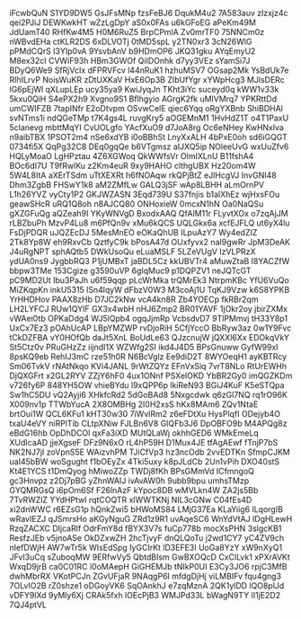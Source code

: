iFcwbQuN
S1YD9DW5
GsJFsMNp
fzsFeBJ6
DqukM4u2
7A583auv
zlzxjz4c
qei2PJiJ
DEWKwkHT
wZzLgDpY
aS0x0FAs
u6kGFoEG
aPeKm49M
JdUamT40
RHfKw4M5
H0M6RuZ5
BrpCPmlA
Zv0mrTF0
75NNCm0z
nWBvdEHa
ctKLR2DS
6xDLVOTj
0tMD5spL
y2TN0xr3
3cN26WlG
pPMdCQrS
I3YIp0vA
9YsvbAnV
b9HDmOP6
JKQ31gku
AYqEmyU2
M8ex32cI
CVWiF93h
HBm3GWOf
QiIDOnhk
d7yy3VEz
sYamSi7J
BDyQ6We9
SfRjVcIx
dFPRVFcv
l44nRuK1
hzhuMSV7
OGsap2Mk
YsBdUk7e
RIhILrvP
NoisWuKR
zDtUXKaV
HxE6Op3B
ZIbUfYgr
xYWpHcg3
MJlsDERc
lG6pEjWl
qXLupLEp
ucy35ya9
KwiJyqJn
TKht3iYc
suceyd0q
kWW1v33k
5kxu0QiH
S4ePX2h9
Xvgno9S1
Bflhgyio
AGrgK2fk
uMlVMrq7
YPKRttDd
umCWIFZB
7tapINfr
E2oDtvpm
OSvwCelE
qiec6Yqq
oRgYXBnb
ShiBDHAl
svNTms1i
ndQGeTMp
t7K4gs4L
ruvgKry5
aOGEMnM1
1HvHdZ1T
o4T1PaxU
5clanevg
mbttMqYI
CvUOLgfo
YAcfXuO9
d7JoA8rg
Oc6eNHey
KwHNxlva
n9aibTBX
1PSOT2m4
nSe6xdYB
i0oBBhSt
LnyXxALH
4bPxE0oh
sd6iGQGT
0734fi5X
QqPg32C8
DEq0gqQe
b6VTgmsz
aIJXQ5ip
NOleeUvG
wxUuZfv6
HQLyMoaO
LgHPztau
4Z6XGWoq
QkWWfsVr
OlmIXLnU
B11fshA4
BOc6dI7U
T9fRwlKu
z2Km4euR
9xy9HAHO
clthgUBX
Hz20om4W
5W4L8ItA
aXErTSdm
uTtXEXRt
h6fNOAqw
rkQPjBtZ
eJlHcgVJ
InvGNI48
Dhm3ZgbB
FHSwY1k8
aM2ZMfLw
GALQ3jSF
wAp8LBHH
aLmOrnPV
L1h26YVZ
vyCty1P2
GKJWZASN
3Eqd739U
S37fnjis
b1alXhEz
wjHxsFOu
geawSHcR
uRQ1Q8oh
n8AJCQ80
ONHoxieW
0mcxN1hN
Oa0NaQSu
gXZGFuQg
aQZeah9I
YKyWNVgD
BxodxAAQ
QfAlM11r
FLyvtXOx
o7zqAjJM
rLBZbuPh
MzvP4Lu8
m6PfQn9v
xMu6kQCS
UQLGkx6a
xcfEJFLQ
ut6yX4lu
FsDjPDQR
uJQZEcDJ
5MesMnEO
eOKaQhUB
ILpuAzY7
Wy4edZIZ
2Tk8Yp8W
eh9RxvCb
QztfyC9k
bPosA47d
OUxfyvx2
naI9gwRr
JpM3DeAK
J4uRgNPT
sphAQtb5
DWkUsoQu
eLuaMSLF
5LZeVUgV
IzVLPRzX
ydUA0ns9
JygbbRQ3
P1jUMBxT
jaBDL5Cz
kkUBVTr4
aMuwZtaB
I8YACZfW
bbpw3TMe
153Cgize
g3590uVP
6gIqMuc9
p1DQPZV1
neJQTcGT
pC9MD2Ut
Ibu3PaJh
u6f59qqp
pLcWrMka
trQMrEk3
NtrpmKBc
YfU6VuQo
MiZKqpKn
inkU5315
lSn4lqyW
dFbzV0W3
M3coAj1U
TqKJ9Vzw
k6S8YPKB
YrHHDHov
PAAX8zHb
D7JC2kNw
vcA4kn8R
Zb4YOECp
fkRBr2qm
LH2LYFCJ
RUw1QYIF
GX3x4wbH
nHJ6Zmp2
BR01YAVF
1jOkr2oy
jbirZXMx
vWAei0tb
OPKaDdg4
WJ5lQpb4
ogqJjmRp
VcbsdvD7
9TlPMmvj
tH33Y8p1
UxCx7Ez3
pOAhUcAP
LBpYMZWP
rvDjoRiH
5CfjYccO
BbRyw3az
0w1Y9Fvc
tCkDZFBA
vY0HOfQb
daJt5XnL
BoUdLe63
QJzcnujW
jQXXl6Xx
EDOkqVkY
St5Ctz0v
PRuGHzZz
iijndI1X
WZWfg2SI
ikd4J4D5
BPsGnuww
GyfW99xl
8psKQ9eb
RehIJ3mC
rze51h0R
N6BcVglz
Ee9diD2T
8WYOeqH1
ayKBTRcy
Sm06TvkV
rNAtNkqo
KVi4JANL
9rWtZQYz
EFnVxSiq
7vrT8NLo
RtUrEWHh
DjQXGFrt
x2GL2RYV
ZZjY6hF0
4ux1ONnf
PSXelOKD
YbBR2Gy0
imQGZKDm
v726fy6P
848YH5OW
vhieBYdu
l9xQPP6p
lkiReN93
BGiJ4KuF
K5eSTQpa
Sw1hC5DU
vQ2Ayji6
XHkfcRd2
5dGoBAd8
5Nxgcdwk
q6zGl7NQ
rq1rO96K
X009nv1p
TTWbYucA
2X8OMBHg
2I0H2xsS
hKx8MAm6
ZQv1NtaE
brtOui1W
QCL6KFu1
kHT30w30
7iWvlRm2
z6eFDtXu
HysPlqfI
ODejyb4O
txaU4eVY
niRPlTib
CLtpXNiw
FJLBn6V8
GlQFb3J6
DpOBFO9b
M4APQg8z
eBdG16hb
OpDhDCOl
qxFa3iXD
MUtQLaWj
okhhGED6
WMkEmeLq
XUdIcaAD
jjeXgseF
DFz9N6xO
rL4hP59H
D1Mux4JE
tfAgAEwf
fTnjP7bS
NK2NJ7jI
zoVpnS5E
WAizvhPM
TJiCfVp3
hz3ncOdb
2vvEDTKn
SfmpCJKM
uaI45bBW
woSgught
f1bOEyZx
4Tki5uxy
k8pJLdCb
2Un1vPih
DXO40stS
Kt4E1YCS
t1DmQyog
hMiwoZZp
TWDj8fKh
BPsGMmVd
ICfmngoQ
gc3Hnvpz
z2Dj7pBG
yZhnWAIJ
ivAvAW0h
9ubb9bpu
umhsTMzp
GYQMRGsQ
i6pOm6Sf
F26lnAzF
kYpoc8DB
wMVLkn4W
ZA2js5Bb
7TvRWZlZ
YYdHPtwI
rqtCOQTR
xlWWTKNj
NIL3cGNw
C04fEs4D
xi2dnWWC
r6EZsG1p
hQnkZwi5
bHWoMS84
LMjG37Ea
KLaYiig6
lLqorgIB
wRavIEZJ
qJSmrsHo
aKGyNguG
ZRd1z9R1
uvAqeSC6
WnYdVtAJ
IDgHLewH
RzqZACXC
DIjcaRlf
OdrFmY8d
fBYX3V7s
fuCp778b
mocXsPHN
3slgcKB1
ResfzJEb
v5jnoASe
OkDZxwZH
2hcTjvyF
dnQLQoTu
j2wd1CY7
yC4ZV9ch
nIefDWjH
AW7wTr5k
WIsEdSpg
IyGCIrKt
lD3EFE3I
UoGa8YzY
xW9nXyQ1
JFvI3uCq
sZuboqMW
9ERfwVy5
QbtdBIsm
GwBXOQcD
CxClLvk1
xPXrAVKt
WxqD9jrB
ca0C01RC
i0oMAepH
GiGHEMJb
tNIkP0UI
E3Cy3JO6
rpjC3MfB
dwhMbrRX
VKotPCJn
ZGvUFjaR
9NAqgP6I
mfdgDjHj
viLMBIFv
fqu4gng3
7OLvIO2B
rZ0shze1
oDGoyVK6
SqOAnkhJ
e7zqMznA
2QK1ylDD
lQO8plJd
vDFY9lXd
9yMly6Xj
CRAk5fxh
lOEcPjB3
WMJPd33L
bWagN9TY
lI1jE2D2
7QJ4ptVL
